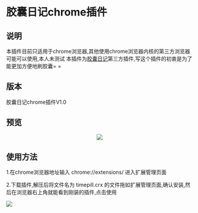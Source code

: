 # 胶囊日记chrome插件
## 说明
本插件目前只适用于chrome浏览器,其他使用chrome浏览器内核的第三方浏览器可能可以使用,本人未测试
本插件为<a href="http://www.timepill.net">胶囊日记</a>第三方插件,写这个插件的初衷是为了能更加方便地刷胶囊= =
## 版本
胶囊日记chrome插件V1.0
## 预览
<center>

![](https://user-images.githubusercontent.com/17524418/28151806-93111a08-67cf-11e7-9ef1-ae5455e9c145.png)

</center>

## 使用方法

1.在chrome浏览器地址输入 chrome://extensions/ 进入扩展管理页面

2.下载插件,解压后将文件名为 timepill.crx 的文件拖如扩展管理页面,确认安装,然后在浏览器右上角就能看到刚装的插件,点击使用
</center>

![](http://opzfmbyhp.bkt.clouddn.com/2017-07-13-download.png)

</center>
